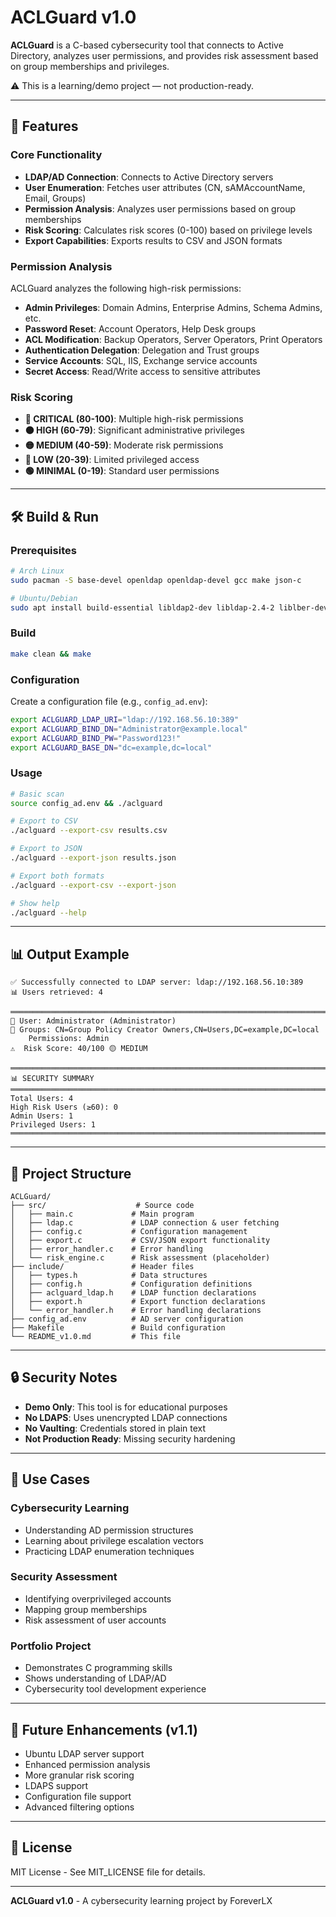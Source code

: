 # ACLGuard v1.0

**ACLGuard** is a C-based cybersecurity tool that connects to Active Directory, analyzes user permissions, and provides risk assessment based on group memberships and privileges.

⚠️ This is a learning/demo project — not production-ready.

---

## 🚀 Features

### Core Functionality
- **LDAP/AD Connection**: Connects to Active Directory servers
- **User Enumeration**: Fetches user attributes (CN, sAMAccountName, Email, Groups)
- **Permission Analysis**: Analyzes user permissions based on group memberships
- **Risk Scoring**: Calculates risk scores (0-100) based on privilege levels
- **Export Capabilities**: Exports results to CSV and JSON formats

### Permission Analysis
ACLGuard analyzes the following high-risk permissions:
- **Admin Privileges**: Domain Admins, Enterprise Admins, Schema Admins, etc.
- **Password Reset**: Account Operators, Help Desk groups
- **ACL Modification**: Backup Operators, Server Operators, Print Operators
- **Authentication Delegation**: Delegation and Trust groups
- **Service Accounts**: SQL, IIS, Exchange service accounts
- **Secret Access**: Read/Write access to sensitive attributes

### Risk Scoring
- **🔴 CRITICAL (80-100)**: Multiple high-risk permissions
- **🟠 HIGH (60-79)**: Significant administrative privileges
- **🟡 MEDIUM (40-59)**: Moderate risk permissions
- **🔵 LOW (20-39)**: Limited privileged access
- **🟢 MINIMAL (0-19)**: Standard user permissions

---

## 🛠️ Build & Run

### Prerequisites
```bash
# Arch Linux
sudo pacman -S base-devel openldap openldap-devel gcc make json-c

# Ubuntu/Debian
sudo apt install build-essential libldap2-dev libldap-2.4-2 liblber-dev libjson-c-dev
```

### Build
```bash
make clean && make
```

### Configuration
Create a configuration file (e.g., `config_ad.env`):
```bash
export ACLGUARD_LDAP_URI="ldap://192.168.56.10:389"
export ACLGUARD_BIND_DN="Administrator@example.local"
export ACLGUARD_BIND_PW="Password123!"
export ACLGUARD_BASE_DN="dc=example,dc=local"
```

### Usage
```bash
# Basic scan
source config_ad.env && ./aclguard

# Export to CSV
./aclguard --export-csv results.csv

# Export to JSON
./aclguard --export-json results.json

# Export both formats
./aclguard --export-csv --export-json

# Show help
./aclguard --help
```

---

## 📊 Output Example

```
✅ Successfully connected to LDAP server: ldap://192.168.56.10:389
📊 Users retrieved: 4

═══════════════════════════════════════════════════════════════════════════════════
👤 User: Administrator (Administrator)
👥 Groups: CN=Group Policy Creator Owners,CN=Users,DC=example,DC=local
    Permissions: Admin 
⚠️  Risk Score: 40/100 🟡 MEDIUM

═══════════════════════════════════════════════════════════════════════════════════
📊 SECURITY SUMMARY
═══════════════════════════════════════════════════════════════════════════════════
Total Users: 4
High Risk Users (≥60): 0
Admin Users: 1
Privileged Users: 1
═══════════════════════════════════════════════════════════════════════════════════
```

---

## 📁 Project Structure

```
ACLGuard/
├── src/                    # Source code
│   ├── main.c             # Main program
│   ├── ldap.c             # LDAP connection & user fetching
│   ├── config.c           # Configuration management
│   ├── export.c           # CSV/JSON export functionality
│   ├── error_handler.c    # Error handling
│   └── risk_engine.c      # Risk assessment (placeholder)
├── include/               # Header files
│   ├── types.h            # Data structures
│   ├── config.h           # Configuration definitions
│   ├── aclguard_ldap.h    # LDAP function declarations
│   ├── export.h           # Export function declarations
│   └── error_handler.h    # Error handling declarations
├── config_ad.env          # AD server configuration
├── Makefile               # Build configuration
└── README_v1.0.md         # This file
```

---

## 🔒 Security Notes

- **Demo Only**: This tool is for educational purposes
- **No LDAPS**: Uses unencrypted LDAP connections
- **No Vaulting**: Credentials stored in plain text
- **Not Production Ready**: Missing security hardening

---

## 🎯 Use Cases

### Cybersecurity Learning
- Understanding AD permission structures
- Learning about privilege escalation vectors
- Practicing LDAP enumeration techniques

### Security Assessment
- Identifying overprivileged accounts
- Mapping group memberships
- Risk assessment of user accounts

### Portfolio Project
- Demonstrates C programming skills
- Shows understanding of LDAP/AD
- Cybersecurity tool development experience

---

## 🚧 Future Enhancements (v1.1)

- Ubuntu LDAP server support
- Enhanced permission analysis
- More granular risk scoring
- LDAPS support
- Configuration file support
- Advanced filtering options

---

## 📝 License

MIT License - See MIT_LICENSE file for details.

---

**ACLGuard v1.0** - A cybersecurity learning project by ForeverLX

